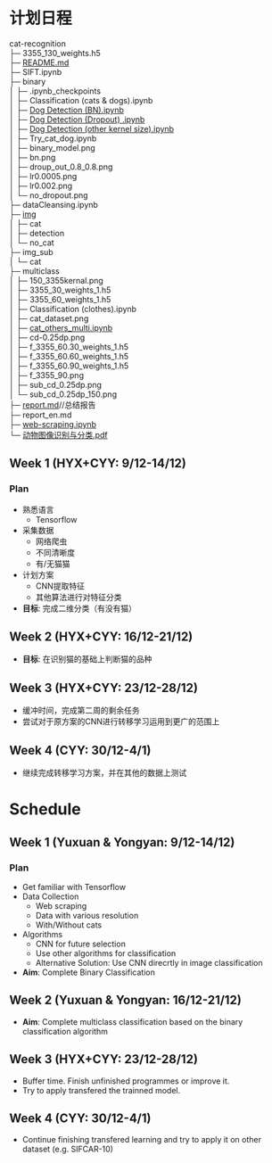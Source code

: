 # 计划日程

cat-recognition</br>
├─ 3355_130_weights.h5</br>
├─ [README.md](./readme.md)</br>
├─ SIFT.ipynb</br>
├─ binary</br>
│	├─ .ipynb_checkpoints</br>
│	├─ Classification (cats & dogs).ipynb</br>
│	├─ [Dog Detection (BN).ipynb](./binary/Dog&#32;Detection&#32;(BN).ipynb)</br>
│	├─ [Dog Detection (Dropout) .ipynb](./binary/Dog&#32;Detection&#32;(Dropout)&#32;.ipynb)</br>
│	├─ [Dog Detection (other kernel size).ipynb](./binary/)</br>
│	├─ Try_cat_dog.ipynb</br>
│	├─ binary_model.png</br>
│	├─ bn.png</br>
│	├─ droup_out_0.8_0.8.png</br>
│	├─ lr0.0005.png</br>
│	├─ lr0.002.png</br>
│	└─ no_dropout.png</br>
├─ dataCleansing.ipynb</br>
├─ [img](./img/)</br>
│	├─ cat</br>
│	├─ detection</br>
│	└─ no_cat</br>
├─ img_sub</br>
│	└─ cat</br>
├─ multiclass</br>
│	├─ 150_3355kernal.png</br>
│	├─ 3355_30_weights_1.h5</br>
│	├─ 3355_60_weights_1.h5</br>
│	├─ Classification (clothes).ipynb</br>
│	├─ cat_dataset.png</br>
│	├─ [cat_others_multi.ipynb](./multiclass/cat_others_multi.ipynb)</br>
│	├─ cd-0.25dp.png</br>
│	├─ f_3355_60.30_weights_1.h5</br>
│	├─ f_3355_60.60_weights_1.h5</br>
│	├─ f_3355_60.90_weights_1.h5</br>
│	├─ f_3355_90.png</br>
│	├─ sub_cd_0.25dp.png</br>
│	└─ sub_cd_0.25dp_150.png</br>
├─ [report.md](./report.md)//总结报告</br>
├─ report_en.md</br>
├─ [web-scraping.ipynb](./web-scraping.ipynb)</br>
└─ [动物图像识别与分类.pdf](./动物图像识别与分类.pdf)</br>

## Week 1 (HYX+CYY: 9/12-14/12)

### Plan

+ 熟悉语言
  + Tensorflow
+ 采集数据
  + 网络爬虫
  + 不同清晰度
  + 有/无猫猫
+ 计划方案
  + CNN提取特征
  + 其他算法进行对特征分类
+ __目标__: 完成二维分类（有没有猫）

## Week 2 (HYX+CYY: 16/12-21/12)

+ __目标__: 在识别猫的基础上判断猫的品种

## Week 3 (HYX+CYY: 23/12-28/12)

+ 缓冲时间，完成第二周的剩余任务
+ 尝试对于原方案的CNN进行转移学习运用到更广的范围上

## Week 4 (CYY: 30/12-4/1)

+ 继续完成转移学习方案，并在其他的数据上测试

# Schedule

## Week 1 (Yuxuan & Yongyan: 9/12-14/12)

### Plan

+ Get familiar with Tensorflow
+ Data Collection
  + Web scraping
  + Data with various resolution
  + With/Without cats
+ Algorithms
  + CNN for future selection
  + Use other algorithms for classification
  + Alternative Solution: Use CNN direcrtly in image classification
+ __Aim__: Complete Binary Classification

## Week 2 (Yuxuan & Yongyan: 16/12-21/12)

+ __Aim__: Complete multiclass classification based on the binary classification algorithm

## Week 3 (HYX+CYY: 23/12-28/12)

+ Buffer time. Finish unfinished programmes or improve it.
+ Try to apply transfered the trainned model.

## Week 4 (CYY: 30/12-4/1)

+ Continue finishing transfered learning and try to apply it on other dataset (e.g. SIFCAR-10)
